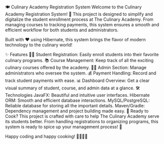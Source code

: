 🍽️ Culinary Academy Registration System
Welcome to the Culinary Academy Registration System! 🌟 This project is designed to simplify and digitalize the student enrollment process at The Culinary Academy. From managing courses to tracking payments, this system ensures a smooth and efficient workflow for both students and administrators.

Built with ❤️ using Hibernate, this system brings the flavor of modern technology to the culinary world!

✨ Features
👨‍🎓 Student Registration: Easily enroll students into their favorite culinary programs.
📚 Course Management: Keep track of all the exciting culinary courses offered by the academy.
👩‍💼 Admin Section: Manage administrators who oversee the system.
💰 Payment Handling: Record and track student payments with ease.
📊 Dashboard Overview: Get a clear visual summary of student, course, and admin data at a glance.
🛠️ Technologies
JavaFX: Beautiful and intuitive user interfaces.
Hibernate ORM: Smooth and efficient database interactions.
MySQL/PostgreSQL: Reliable database for storing all the important details.
Maven/Gradle: Dependency management and project building made easy.
🍴 Ready to Cook?
This project is crafted with care to help The Culinary Academy serve its students better. From handling registrations to organizing programs, this system is ready to spice up your management process! 🎉

Happy coding and happy cooking! 👩‍🍳👨‍🍳






